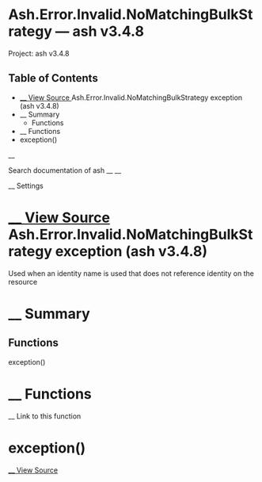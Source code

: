 # Ash.Error.Invalid.NoMatchingBulkStrategy — ash v3.4.8

Project: ash v3.4.8

## Table of Contents

- [ __ View Source ](external_link) Ash.Error.Invalid.NoMatchingBulkStrategy exception (ash v3.4.8)
- __ Summary
  - Functions
- __ Functions
- exception()

__

Search documentation of ash __ __

__ Settings

#  [ __ View Source ](external_link) Ash.Error.Invalid.NoMatchingBulkStrategy exception (ash v3.4.8)

Used when an identity name is used that does not reference identity on the resource

#  __ Summary

##  Functions

exception()

#  __ Functions

__ Link to this function

# exception()

[ __ View Source ](external_link)
